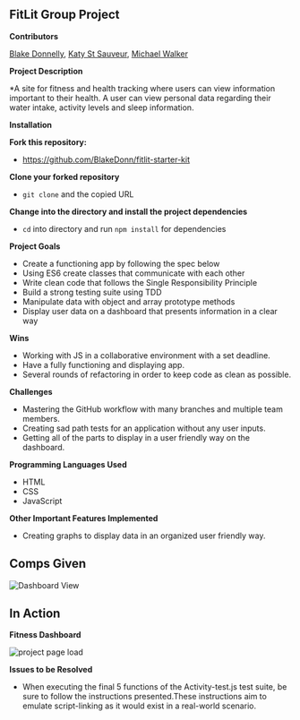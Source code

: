 ## FitLit Group Project

**Contributors**

[Blake Donnelly](https://github.com/BlakeDonn), [Katy St Sauveur](https://github.com/krogowsk531), [Michael Walker](https://github.com/MichaelEWalker87)

**Project Description**

*A site for fitness and health tracking where users can view information important to their health.  A user can view personal data regarding their water intake, activity levels and sleep information.

**Installation**

**Fork this repository:**

* https://github.com/BlakeDonn/fitlit-starter-kit

**Clone your forked repository**

* `git clone` and the copied URL

**Change into the directory and install the project dependencies**

* `cd` into directory and run `npm install` for dependencies

**Project Goals**

* Create a functioning app by following the spec below
* Using ES6 create classes that communicate with each other
* Write clean code that follows the Single Responsibility Principle
* Build a strong testing suite using TDD
* Manipulate data with object and array prototype methods
* Display user data on a dashboard that presents  information in a clear way

**Wins**

* Working with JS in a collaborative environment with a set deadline.
* Have a fully functioning and displaying app.
* Several rounds of refactoring in order to keep code as clean as possible.

**Challenges**

* Mastering the GitHub workflow with many branches and multiple team members.
* Creating sad path tests for an application without any user inputs.
* Getting all of the parts to display in a user friendly way on the dashboard.


**Programming Languages Used**

* HTML
* CSS
* JavaScript

**Other Important Features Implemented**

* Creating graphs to display data in an organized user friendly way.

## Comps Given

![Dashboard View](https://static1.fitbit.com/simple.b-cssdisabled-png.h7c5d2beb7af823f15fe022b8ff33daf8.pack?items=%2Fcontent%2Fassets%2Fapp2%2Fimages%2Fmacbook-pro.png)

## In Action

**Fitness Dashboard**

![project page load](https://i.imgur.com/oIX4rKd.gif)

 **Issues to be Resolved**

 * When executing the final 5 functions of the Activity-test.js test suite, be sure to follow the instructions presented.These instructions aim to emulate script-linking as it would exist in a real-world scenario.
